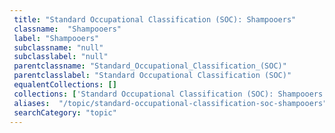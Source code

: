 ```yaml
--- 
 title: "Standard Occupational Classification (SOC): Shampooers" 
 classname:  "Shampooers" 
 label: "Shampooers" 
 subclassname: "null" 
 subclasslabel: "null" 
 parentclassname: "Standard_Occupational_Classification_(SOC)" 
 parentclasslabel: "Standard Occupational Classification (SOC)" 
 equalentCollections: [] 
 collections: ['Standard Occupational Classification (SOC): Shampooers']
 aliases:  "/topic/standard-occupational-classification-soc-shampooers"  
 searchCategory: "topic" 
---
```

